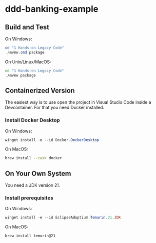 # ddd-banking-example

## Build and Test

On Windows:

```powershell
cd "1 Hands-on Legacy Code"
./mvnw.cmd package
```

On Unix/Linux/MacOS:

```sh
cd "1 Hands-on Legacy Code"
./mvnw package
```

## Containerized Version

The easiest way is to use open the project in Visual Studio Code inside a Devcontainer. For that you need Docker installed.

### Install Docker Desktop

On Windows:

```powershell
winget install -e --id Docker.DockerDesktop
```

On MacOS:

```sh
brew install --cask docker
```

## On Your Own System

You need a JDK version 21.

### Install prerequisites

On Windows:

```powershell
winget install -e --id EclipseAdoptium.Temurin.21.JDK
```

On MacOS:

```sh
brew install temurin@21
```
